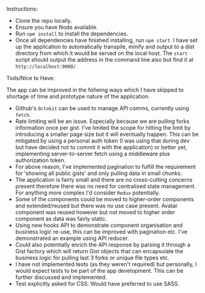 Instructions:

- Clone the repo locally.
- Ensure you have Node available.
- Run `npm install` to install the dependencies.
- Once all dependencies have finished installing, run `npm start`. I have set up the application to automatically transpile, minify and output to a dist directory from which it would be served on the local host. The `start` script should output the address in the command line also but find it at `http://localhost:9000/`

Tods/Nice to Have:

The app can be improved in the follwing ways which I have skipped to shortage of time and prototype nature of the application.

- Github's `Octokit` can be used to manage API comms, currently using `fetch`.
- Rate limiting will be an issue. Especially because we are pulling forks information once per gist. I've limited the scope for hitting the limit by introducing a smaller page size but it will eventually happen. This can be mitigated by using a personal auth token (I was using that during dev but have decided not to commit it with the application) or better yet, implementing server-to-server fetch using a middleware plus authorization token.
- For above reason, I've implemented pagination to fulfill the requirement for 'showing all public gists' and only pulling data in small chunks.
- The application is fairly small and there are no cross-cutting concerns present therefore there was no need for centralised state management. For anything more complex I'd consider `Redux` potentially.
- Some of the components could be moved to higher-order components and extended/reused but there was no use case present. Avatar component was reused however but not moved to higher order component as data was fairly static.
- Using new hooks API to demonstrate component organisation and business logic re-use, this can be improved with pagination etc. I've demonstrated an example using API reducer.
- Could also potentially enrich the API response by parsing it through a Gist factory which will return Gist objects that can encapsulate the business logic for pulling last 3 forks or unique file types etc.
- I have not implemented tests (as they weren't required) but personally, I would expect tests to be part of the app development. This can be further discussed and implemented.
- Test explicitly asked for CSS. Would have preferred to use SASS.